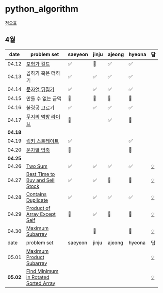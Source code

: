 # python_algorithm

[정오표](https://github.com/ndb796/python-for-coding-test/blob/master/notice.md)

## 4월

| date      | problem set                                                                           | saeyeon | jinju | ajeong | hyeona | 답 |
| --------- | ------------------------------------------------------------------------------------- | ------- | ----- | ------ | ------ | --|
| 04.12     | [모험가 길드](https://www.acmicpc.net/problem/25538)                                  | ✅      | 🔺    | ✅     |   ✅   |
| 04.13     | 곱하기 혹은 더하기                                                                    | ✅      | ✅    |  ✅     |   ✅   |
| 04.14     | [문자열 뒤집기](https://www.acmicpc.net/problem/1439)                                 | ✅      | ✅    |  ✅    |   ✅   |
| 04.15     | 만들 수 없는 금액                                                                     | 🔺      | 🔺    |  🔺    |   🔺   |
| 04.16     | 볼링공 고르기                                                                         | ✅      | ✅    | ✅     |   ✅    |
| 04.17     | [무지의 먹방 라이브](https://school.programmers.co.kr/learn/courses/30/lessons/42891) |    🔺     |       |  ✅     |   🔺   |
| **04.18** |                                                                                       |        |       |        |        |
|04.19| [럭키 스트레이트](https://www.acmicpc.net/problem/18406)                                         |     ✅     |       |        |   ✅   |
|04.20 | [문자열 압축](https://programmers.co.kr/learn/courses/30/lessons/60057)                        |    🔺     |       |        |   🔺   |
| **04.25** |                                                                                       |        |       |        |        |
|04.26 | [Two Sum](https://leetcode.com/problems/two-sum/)                                              |   ✅     |   ✅    |    ✅   |   ✅   | [💡](https://youtu.be/KLlXCFG5TnA)|
|04.27 | [Best Time to Buy and Sell Stock](https://leetcode.com/problems/best-time-to-buy-and-sell-stock/)   |    ✅    |    ✅   |   🔺   |   🔺   |[💡](https://youtu.be/1pkOgXD63yU) |
|04.28 | [Contains Duplicate](https://leetcode.com/problems/contains-duplicate/)                        |   ✅     |    ✅   |    ✅    |   ✅   |[💡](https://youtu.be/3OamzN90kPg) |
|04.29 | [Product of Array Except Self](https://leetcode.com/problems/product-of-array-except-self/)      |    🔺   |   ✅    |   🔺     |   🔺   | [💡](https://youtu.be/bNvIQI2wAjk)|
|04.30 | [Maximum Subarray](https://leetcode.com/problems/maximum-subarray/)                              |        |   🔺    |        |   🔺   |[💡](https://youtu.be/5WZl3MMT0Eg) |
| date      | problem set                                                                           | saeyeon | jinju | ajeong | hyeona | 답 |
|05.01 | [Maximum Product Subarray](https://leetcode.com/problems/maximum-product-subarray/)              |        |       |        |        |[💡](https://youtu.be/lXVy6YWFcRM) |
|**05.02** | [Find Minimum in Rotated Sorted Array](https://leetcode.com/problems/find-minimum-in-rotated-sorted-array/) |        |       |        |        | [💡](https://youtu.be/nIVW4P8b1VA)|
